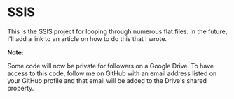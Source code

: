 SSIS
====

This is the SSIS project for looping through numerous flat files.  In the future, I'll add a link to an article on how to do this that I wrote.

**Note:**

Some code will now be private for followers on a Google Drive.  To have access to this code, follow me on GitHub with an email address listed on your GitHub profile and that email will be added to the Drive's shared property. 
